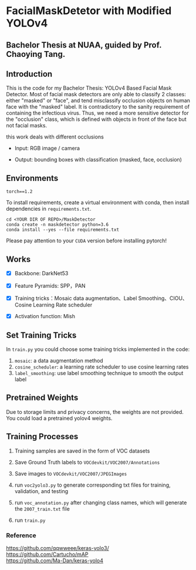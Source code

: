 # FacialMaskDetetor with Modified YOLOv4
Bachelor Thesis at NUAA, guided by Prof. Chaoying Tang.
---

## Introduction

This is the code for my Bachelor Thesis: YOLOv4 Based Facial Mask Detector. Most of facial mask detectors are only able to classify 2 classes: either "masked" or "face", and tend misclassify occlusion objects on human face with the "masked" label. It is contradictory to the sanity requirement of containing the infectious virus. Thus, we need a more sensitive detector for the "occlusion" class, which is defined with objects in front of the face but not facial masks.

this work deals with different occlusions

- Input: RGB image / camera

- Output: bounding boxes with classification (masked, face, occlusion)

  



## Environments

`torch==1.2`

To install requirements, create a virtual environment with conda, then install dependencies in `requirements.txt`. 

```
cd <YOUR DIR OF REPO>/MaskDetector
conda create -n maskdetector python=3.6
conda install --yes --file requirements.txt
```

Please pay attention to your `CUDA` version before installing pytorch!



## Works

- [x] Backbone: DarkNet53
- [x] Feature Pyramids: SPP，PAN
- [x] Training tricks：Mosaic data augmentation、Label Smoothing、CIOU、Cosine Learning Rate scheduler
- [x] Activation function: Mish



## Set Training Tricks

In `train.py` you could choose some training tricks implemented in the code:

1. `mosaic`:  a data augmentation method
2. `cosine_scheduler`: a learning rate scheduler to use cosine learning rates
3. `label_smoothing`: use label smoothing technique to smooth the output label 



## Pretrained Weights

Due to storage limits and privacy concerns, the weights are not provided. You could load a pretrained yolov4 weights. 



## Training Processes
1. Training samples are saved in the form of VOC datasets

2. Save Ground Truth labels to `VOCdevkit/VOC2007/Annotations`

3. Save images to  `VOCdevkit/VOC2007/JPEGImages`

4. run `voc2yolo3.py` to generate corresponding txt files for training, validation, and testing

5. run `voc_annotation.py` after changing class names, which will generate the `2007_train.txt` file

6. run `train.py`

   

### Reference
https://github.com/qqwweee/keras-yolo3/  
https://github.com/Cartucho/mAP  
https://github.com/Ma-Dan/keras-yolo4  
